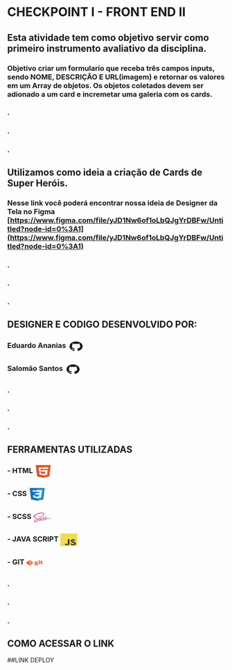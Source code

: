

# CHECKPOINT I - FRONT END II
## Esta atividade tem como objetivo servir como primeiro instrumento avaliativo da disciplina.
### Objetivo criar um formulario que receba três campos inputs, sendo NOME, DESCRIÇÃO E URL(imagem) e retornar os valores em um Array de objetos. Os objetos coletados devem ser adionado a um card e incremetar uma galeria com os cards.

### .
### .
### .

## Utilizamos como ideia a criação de Cards de Super Heróis.
### Nesse link você poderá encontrar nossa ideia de Designer da Tela no Figma [https://www.figma.com/file/yJD1Nw6of1oLbQJgYrDBFw/Untitled?node-id=0%3A1](https://www.figma.com/file/yJD1Nw6of1oLbQJgYrDBFw/Untitled?node-id=0%3A1)

### .
### .
### .

## DESIGNER E CODIGO DESENVOLVIDO POR:
### Eduardo Ananias  <a href="https://github.com/Du-devBR"><img align = "center" alt = "" height = "30" width = "40" src="./img/icon_github.svg"></a>
### Salomão Santos  <a href="https://github.com/Salomao-will"><img align = "center" alt = "" height = "30" width = "40" src="./img/icon_github.svg"></a>

### .
### .
### .

## FERRAMENTAS UTILIZADAS
### - HTML <img align = "center" alt = "" height = "30" width = "40" src = https://github.com/devicons/devicon/blob/master/icons/html5/html5-original.svg>
### - CSS <img align = "center" alt = "" height = "30" width = "40" src = https://github.com/devicons/devicon/blob/master/icons/css3/css3-original.svg>
### - SCSS <img align = "center" alt = "" height = "30" width = "40" src = https://github.com/devicons/devicon/blob/master/icons/sass/sass-original.svg>
### - JAVA SCRIPT  <img align = "center" alt = "" height = "30" width = "40" src = https://github.com/devicons/devicon/blob/master/icons/javascript/javascript-original.svg>
### - GIT <img align = "center" alt = "" height = "30" width = "40" src = https://github.com/devicons/devicon/blob/master/icons/git/git-plain-wordmark.svg>

### .
### .
### .

## COMO ACESSAR O LINK
##LINK DEPLOY
